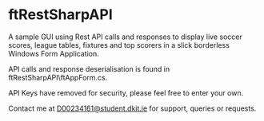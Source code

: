 # ftRestSharpAPI

A sample GUI using Rest API calls and responses to display live soccer scores, league tables, fixtures and top scorers in a slick borderless Windows Form Application.

API calls and response deserialisation is found in ftRestSharpAPI\ftAppForm.cs.

API Keys have removed for security, please feel free to enter your own.

Contact me at D00234161@student.dkit.ie for support, queries or requests.
